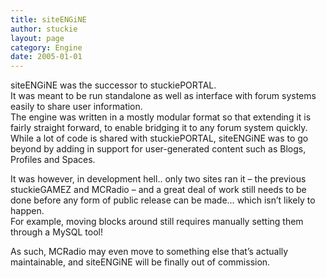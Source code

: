 ```yaml
---
title: siteENGiNE
author: stuckie
layout: page
category: Engine
date: 2005-01-01
---
```

﻿﻿siteENGiNE was the successor to stuckiePORTAL.  
It was meant to be run standalone as well as interface with forum systems easily to share user information.  
The engine was written in a mostly modular format so that extending it is fairly straight forward, to enable bridging it to any forum system quickly.  
While a lot of code is shared with stuckiePORTAL, siteENGiNE was to go beyond by adding in support for user-generated content such as Blogs, Profiles and Spaces.

It was however, in development hell.. only two sites ran it &#8211; the previous stuckieGAMEZ and MCRadio &#8211; and a great deal of work still needs to be done before any form of public release can be made&#8230; which isn&#8217;t likely to happen.  
For example, moving blocks around still requires manually setting them through a MySQL tool!

As such, MCRadio may even move to something else that&#8217;s actually maintainable, and siteENGiNE will be finally out of commission.
